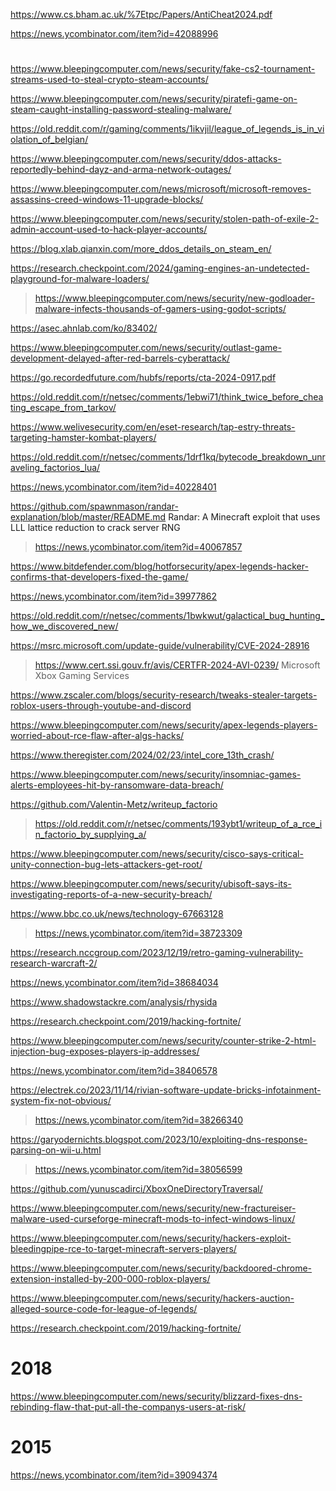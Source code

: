 https://www.cs.bham.ac.uk/%7Etpc/Papers/AntiCheat2024.pdf

https://news.ycombinator.com/item?id=42088996

#
https://www.bleepingcomputer.com/news/security/fake-cs2-tournament-streams-used-to-steal-crypto-steam-accounts/

https://www.bleepingcomputer.com/news/security/piratefi-game-on-steam-caught-installing-password-stealing-malware/

https://old.reddit.com/r/gaming/comments/1ikvjil/league_of_legends_is_in_violation_of_belgian/

https://www.bleepingcomputer.com/news/security/ddos-attacks-reportedly-behind-dayz-and-arma-network-outages/

https://www.bleepingcomputer.com/news/microsoft/microsoft-removes-assassins-creed-windows-11-upgrade-blocks/

https://www.bleepingcomputer.com/news/security/stolen-path-of-exile-2-admin-account-used-to-hack-player-accounts/

https://blog.xlab.qianxin.com/more_ddos_details_on_steam_en/

https://research.checkpoint.com/2024/gaming-engines-an-undetected-playground-for-malware-loaders/
> https://www.bleepingcomputer.com/news/security/new-godloader-malware-infects-thousands-of-gamers-using-godot-scripts/

https://asec.ahnlab.com/ko/83402/

https://www.bleepingcomputer.com/news/security/outlast-game-development-delayed-after-red-barrels-cyberattack/

https://go.recordedfuture.com/hubfs/reports/cta-2024-0917.pdf

https://old.reddit.com/r/netsec/comments/1ebwi71/think_twice_before_cheating_escape_from_tarkov/

https://www.welivesecurity.com/en/eset-research/tap-estry-threats-targeting-hamster-kombat-players/

https://old.reddit.com/r/netsec/comments/1drf1kq/bytecode_breakdown_unraveling_factorios_lua/

https://news.ycombinator.com/item?id=40228401

https://github.com/spawnmason/randar-explanation/blob/master/README.md Randar: A Minecraft exploit that uses LLL lattice reduction to crack server RNG
> https://news.ycombinator.com/item?id=40067857

https://www.bitdefender.com/blog/hotforsecurity/apex-legends-hacker-confirms-that-developers-fixed-the-game/

https://news.ycombinator.com/item?id=39977862

https://old.reddit.com/r/netsec/comments/1bwkwut/galactical_bug_hunting_how_we_discovered_new/

https://msrc.microsoft.com/update-guide/vulnerability/CVE-2024-28916
> https://www.cert.ssi.gouv.fr/avis/CERTFR-2024-AVI-0239/ Microsoft Xbox Gaming Services

https://www.zscaler.com/blogs/security-research/tweaks-stealer-targets-roblox-users-through-youtube-and-discord

https://www.bleepingcomputer.com/news/security/apex-legends-players-worried-about-rce-flaw-after-algs-hacks/

https://www.theregister.com/2024/02/23/intel_core_13th_crash/

https://www.bleepingcomputer.com/news/security/insomniac-games-alerts-employees-hit-by-ransomware-data-breach/

https://github.com/Valentin-Metz/writeup_factorio
> https://old.reddit.com/r/netsec/comments/193ybt1/writeup_of_a_rce_in_factorio_by_supplying_a/

https://www.bleepingcomputer.com/news/security/cisco-says-critical-unity-connection-bug-lets-attackers-get-root/

https://www.bleepingcomputer.com/news/security/ubisoft-says-its-investigating-reports-of-a-new-security-breach/

https://www.bbc.co.uk/news/technology-67663128
> https://news.ycombinator.com/item?id=38723309

https://research.nccgroup.com/2023/12/19/retro-gaming-vulnerability-research-warcraft-2/

https://news.ycombinator.com/item?id=38684034

https://www.shadowstackre.com/analysis/rhysida

https://research.checkpoint.com/2019/hacking-fortnite/

https://www.bleepingcomputer.com/news/security/counter-strike-2-html-injection-bug-exposes-players-ip-addresses/

https://news.ycombinator.com/item?id=38406578

https://electrek.co/2023/11/14/rivian-software-update-bricks-infotainment-system-fix-not-obvious/
> https://news.ycombinator.com/item?id=38266340

https://garyodernichts.blogspot.com/2023/10/exploiting-dns-response-parsing-on-wii-u.html
> https://news.ycombinator.com/item?id=38056599

https://github.com/yunuscadirci/XboxOneDirectoryTraversal/

https://www.bleepingcomputer.com/news/security/new-fractureiser-malware-used-curseforge-minecraft-mods-to-infect-windows-linux/

https://www.bleepingcomputer.com/news/security/hackers-exploit-bleedingpipe-rce-to-target-minecraft-servers-players/

https://www.bleepingcomputer.com/news/security/backdoored-chrome-extension-installed-by-200-000-roblox-players/

https://www.bleepingcomputer.com/news/security/hackers-auction-alleged-source-code-for-league-of-legends/

https://research.checkpoint.com/2019/hacking-fortnite/

# 2018

https://www.bleepingcomputer.com/news/security/blizzard-fixes-dns-rebinding-flaw-that-put-all-the-companys-users-at-risk/

# 2015

https://news.ycombinator.com/item?id=39094374